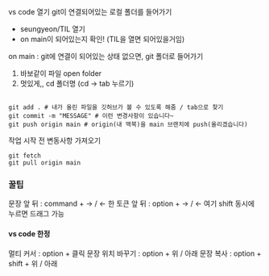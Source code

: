 vs code 열기
git이 연결되어있는 로컬 폴더를 들어가기
- seungyeon/TIL 열기
- on main이 되어있는지 확인! (TIL을 열면 되어있을거임)

on main : git에 연결이 되어있는 상태 
없으면, git 폴더로 들어가기
1. 바보같이 파일 open  folder
2. 멋있게,,  cd 폴더명 (cd →  tab 누르기)

``` shell

git add . # 내가 올린 파일을 깃허브가 볼 수 있도록 해줌 / tab으로 찾기
git commit -m "MESSAGE" # 이런 변경사항이 있습니다~
git push origin main # origin(내 맥북)을 main 브랜치에 push(올리겠습니다)

```

작업 시작 전 변동사항 가져오기
```shell
git fetch
git pull origin main
```
### 꿀팁
문장 앞 뒤 : command + → / <- 
한 토큰 앞 뒤 : option + → / <- 
여기 shift 동시에 누르면 드래그 가능

#### vs code 한정
멀티 커서 : option + 클릭
문장 위치 바꾸기 : option + 위 / 아래
문장 복사 : option + shift + 위 / 아래

